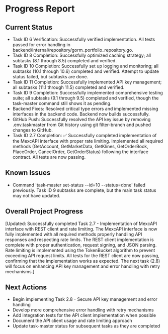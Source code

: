 # Progress Report

## Current Status
- Task ID 6 Verification: Successfully verified implementation. All tests passed for error handling in backend/internal/repository/gorm_portfolio_repository.go.
- Task ID 8 Completion: Successfully optimized caching strategy; all subtasks (8.1 through 8.5) completed and verified.
- Task ID 10 Completion: Successfully set up logging and monitoring; all subtasks (10.1 through 10.6) completed and verified. Attempt to update status failed, but subtasks are done.
- Task ID 11 Completion: Successfully implemented API key management; all subtasks (11.1 through 11.5) completed and verified.
- Task ID 9 Completion: Successfully implemented comprehensive testing suite; all subtasks (9.1 through 9.5) completed and verified, though the task-master command still shows it as pending.
- Backend Fixes: Resolved critical type errors and implemented missing interfaces in the backend code. Backend now builds successfully.
- GitHub Push: Successfully resolved the API key issue by removing .env.taskmaster from Git history using git filter-branch and pushed changes to GitHub.
- Task ID 2.7 Completion: ✅ Successfully completed implementation of the MexcAPI interface with proper rate limiting. Implemented all required methods (GetAccount, GetMarketData, GetKlines, GetOrderBook, PlaceOrder, CancelOrder, GetOrderStatus) following the interface contract. All tests are now passing.

## Known Issues
- Command 'task-master set-status --id=10 --status=done' failed previously. Task ID 9 subtasks are complete, but the main task status may not have updated.

## Overall Project Progress
[Updated: Successfully completed Task 2.7 - Implementation of MexcAPI interface with REST client and rate limiting. The MexcAPI interface is now fully implemented with all required methods properly handling API responses and respecting rate limits. The REST client implementation is complete with proper authentication, request signing, and JSON parsing. Rate limiting is implemented using the TokenBucket algorithm to prevent exceeding API request limits. All tests for the REST client are now passing, confirming that the implementation works as expected. The next task (2.8) will focus on enhancing API key management and error handling with retry mechanisms.]

## Next Actions
- Begin implementing Task 2.8 - Secure API key management and error handling
- Develop more comprehensive error handling with retry mechanisms
- Add integration tests for the API client implementation when possible
- Document the API client usage and rate limiting approach
- Update task-master status for subsequent tasks as they are completed
